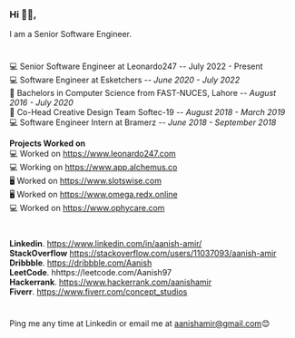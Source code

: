 ### Hi 👋🏽,

I am a Senior Software Engineer.<br/>
#
💻 Senior Software Engineer at Leonardo247 -- July 2022 - Present <br/>
💻 Software Engineer at Esketchers -- _June 2020 - July 2022_<br/>
📕 Bachelors in Computer Science from FAST-NUCES, Lahore  -- _August 2016 - July 2020_<br/>
🎉 Co-Head Creative Design Team Softec-19 -- _August 2018 - March 2019_<br/>
💻 Software Engineer Intern at Bramerz -- _June 2018 - September 2018_<br/>

**Projects Worked on**<br/>
💻 Worked on https://www.leonardo247.com<br/>
💻 Working on https://www.app.alchemus.co<br/>
🖥 Worked on https://www.slotswise.com<br/>
🖥 Worked on https://www.omega.redx.online<br/>
💻 Worked on https://www.ophycare.com<br/>

#
**Linkedin**.   https://www.linkedin.com/in/aanish-amir/<br/>
**StackOverflow**   https://stackoverflow.com/users/11037093/aanish-amir<br/>
**Dribbble**.   https://dribbble.com/Aanish<br/>
**LeetCode**.   hhttps://leetcode.com/Aanish97<br/>
**Hackerrank**.   https://www.hackerrank.com/aanishamir<br/>
**Fiverr**.   https://www.fiverr.com/concept_studios<br/>
#
Ping me any time at Linkedin or email me at aanishamir@gmail.com😊
